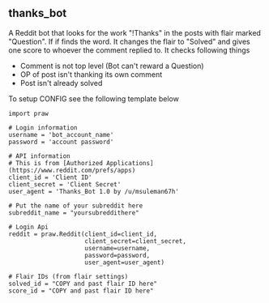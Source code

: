 
## thanks_bot
A Reddit bot that looks for the work "!Thanks" in the posts with flair marked "Question". If if finds the word. It changes the flair to "Solved" and gives one score to whoever the comment replied to.
It checks following things
- Comment is not top level (Bot can't reward a Question)
- OP of post isn't thanking its own comment
-  Post isn't already solved

To setup CONFIG see the following template below

    import praw
    
    # Login information
    username = 'bot_account_name'
    password = 'account password'
    
    # API information
    # This is from [Authorized Applications](https://www.reddit.com/prefs/apps)
    client_id = 'Client ID'
    client_secret = 'Client Secret'
    user_agent = 'Thanks_Bot 1.0 by /u/msuleman67h'
    
    # Put the name of your subreddit here
    subreddit_name = "yoursubreddithere"
    
    # Login Api
    reddit = praw.Reddit(client_id=client_id,
                         client_secret=client_secret,
                         username=username,
                         password=password,
                         user_agent=user_agent)
    
    # Flair IDs (from flair settings)
    solved_id = "COPY and past flair ID here"
    score_id = "COPY and past flair ID here"
